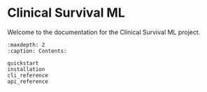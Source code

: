 # Clinical Survival ML

Welcome to the documentation for the Clinical Survival ML project.

```{toctree}
:maxdepth: 2
:caption: Contents:

quickstart
installation
cli_reference
api_reference
```
